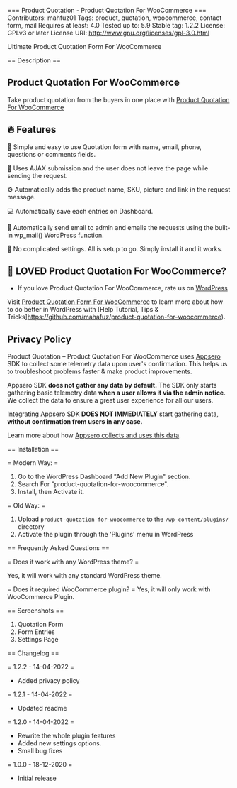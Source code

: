 === Product Quotation - Product Quotation For WooCommerce ===
Contributors: mahfuz01
Tags: product, quotation, woocommerce, contact form, mail
Requires at least: 4.0
Tested up to: 5.9
Stable tag: 1.2.2
License: GPLv3 or later
License URI: http://www.gnu.org/licenses/gpl-3.0.html

Ultimate Product Quotation Form For WooCommerce

== Description ==

## Product Quotation For WooCommerce ##

Take product quotation from the buyers in one place with [Product Quotation For WooCommerce](https://github.com/mahafuz/product-quotation-for-woocommerce)


## 🔥 Features  ##

🌟 Simple and easy to use Quotation form with name, email, phone, questions or comments fields.

🚀 Uses AJAX submission and the user does not leave the page while sending the request.

⚙️ Automatically adds the product name, SKU, picture and link in the request message.

💻 Automatically save each entries on Dashboard.

🔔 Automatically send email to admin and emails the requests using the built-in wp_mail() WordPress function.

🙌 No complicated settings. All is setup to go. Simply install it and it works.


## 💙 LOVED Product Quotation For WooCommerce? ##
- If you love Product Quotation For WooCommerce, rate us on [WordPress](https://wordpress.org/plugins/product-quotation-for-woocommerce/#reviews)


Visit [Product Quotation Form For WooCommerce](https://github.com/mahafuz/product-quotation-for-woocommerce) to learn more about how to do better in WordPress with [Help Tutorial, Tips & Tricks]https://github.com/mahafuz/product-quotation-for-woocommerce).

## Privacy Policy 
Product Quotation &#8211; Product Quotation For WooCommerce uses [Appsero](https://appsero.com) SDK to collect some telemetry data upon user's confirmation. This helps us to troubleshoot problems faster & make product improvements.

Appsero SDK **does not gather any data by default.** The SDK only starts gathering basic telemetry data **when a user allows it via the admin notice**. We collect the data to ensure a great user experience for all our users. 

Integrating Appsero SDK **DOES NOT IMMEDIATELY** start gathering data, **without confirmation from users in any case.**

Learn more about how [Appsero collects and uses this data](https://appsero.com/privacy-policy/).

== Installation ==

= Modern Way: =
1. Go to the WordPress Dashboard "Add New Plugin" section.
2. Search For "product-quotation-for-woocommerce".
3. Install, then Activate it.

= Old Way: =
1. Upload `product-quotation-for-woocommerce` to the `/wp-content/plugins/` directory
2. Activate the plugin through the 'Plugins' menu in WordPress


== Frequently Asked Questions ==

= Does it work with any WordPress theme? =

Yes, it will work with any standard WordPress theme.

= Does it required WooCommerce plugin? =
Yes, it will only work with WooCommerce Plugin.


== Screenshots ==

1. Quotation Form
2. Form Entries
3. Settings Page

== Changelog ==

= 1.2.2 - 14-04-2022 =
* Added privacy policy

= 1.2.1 - 14-04-2022 =
* Updated readme

= 1.2.0 - 14-04-2022 =
* Rewrite the whole plugin features
* Added new settings options.
* Small bug fixes

= 1.0.0 - 18-12-2020 =

* Initial release

